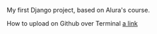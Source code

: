 My first Django project, based on Alura's course.

How to upload on Github over Terminal [a link]( http://stackoverflow.com/questions/12799719/how-to-upload-a-project-to-github)

